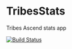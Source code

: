 # TribesStats
Tribes Ascend stats app

[![Build Status](https://travis-ci.org/alenl2/TribesStats.svg)](https://travis-ci.org/alenl2/TribesStats)